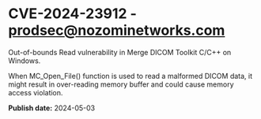 # CVE-2024-23912 - prodsec@nozominetworks.com

Out-of-bounds Read vulnerability in Merge DICOM Toolkit C/C++ on Windows.

When MC_Open_File() function is used to read a malformed DICOM data, it might result in over-reading memory buffer and could cause memory access violation.

**Publish date:** 2024-05-03
